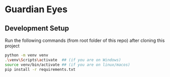 # Guardian Eyes

## Development Setup

Run the following commands (from root folder of this repo) after cloning this project

```sh
python -m venv venv
.\venv\Scripts\activate  ## (if you are on Windows)
source venv/bin/activate ## (if you are on linux/macos)
pip install -r requirements.txt
```